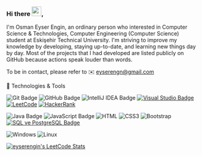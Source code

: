 ### Hi there <img src="https://media.giphy.com/media/hvRJCLFzcasrR4ia7z/giphy.gif" width="25" height="25"></a>,

I'm Osman Eyser Engin, an ordinary person who interested in Computer Science & Technologies, Computer Engineering (Computer Science) student at Eskişehir Technical University. I'm striving to improve my knowledge by developing, staying up-to-date, and learning new things day by day. Most of the projects that I had developed are listed publicly on GitHub because actions speak louder than words.

To be in contact, please refer to ✉️ eyserengn@gmail.com

  🚀 Technologies & Tools

  ![Git Badge](https://img.shields.io/badge/-Git-F05032?style=flat-square&logo=git&logoColor=white)
  ![GitHub Badge](https://img.shields.io/badge/-GitHub-181717?style=flat-square&logo=github&logoColor=white)
  ![IntelliJ IDEA Badge](https://img.shields.io/badge/-IntelliJ%20IDEA-000000?style=flat-square&logo=intellij-idea&logoColor=white)
  [![Visual Studio Badge](https://img.shields.io/badge/-Visual%20Studio-5C2D91?style=for-the-square&logo=visual%20studio&logoColor=white)](https://visualstudio.microsoft.com)
  [![LeetCode](https://img.shields.io/badge/LeetCode-02569B?style=flat-square&logo=LeetCode&logoColor=white)](https://leetcode.com/[eyserengin]/)
  [![HackerRank](https://img.shields.io/badge/HackerRank-2EC866?style=flat-square&logo=hackerrank&logoColor=white)](https://www.hackerrank.com/[osmaneyserengin])


   
  ![Java Badge](https://img.shields.io/badge/-Java-007396?style=flat-square&logo=java&logoColor=white)
  ![JavaScript Badge](https://img.shields.io/badge/-JavaScript-F7DF1E?style=flat-square&logo=javascript&logoColor=black)
  ![HTML](https://img.shields.io/badge/HTML5-E34F26?style=flat-square&logo=html5&logoColor=white)
  ![CSS3](https://img.shields.io/badge/CSS3-1572B6?style=flat-square&logo=css3&logoColor=white)
  ![Bootstrap](https://img.shields.io/badge/Bootstrap-563D7C?style=flat-square&logo=bootstrap&logoColor=white)
  [![SQL ve PostgreSQL Badge](https://img.shields.io/badge/-SQL%20%7C%20PostgreSQL-336791?style=for-the-square&logo=postgresql&logoColor=white)](https://www.postgresql.org)


  
  ![Windows](https://img.shields.io/badge/Windows-black?style=flat-square&logo=windows)
  ![Linux](https://img.shields.io/badge/Linux-black?style=flat-square&logo=linux)
  


  [![eyserengin's LeetCode Stats](https://leetcode-stats.vercel.app/api?username=eyserengin&theme=Raspberry)](https://github.com/JeremyTsaii/leetcode-stats)

